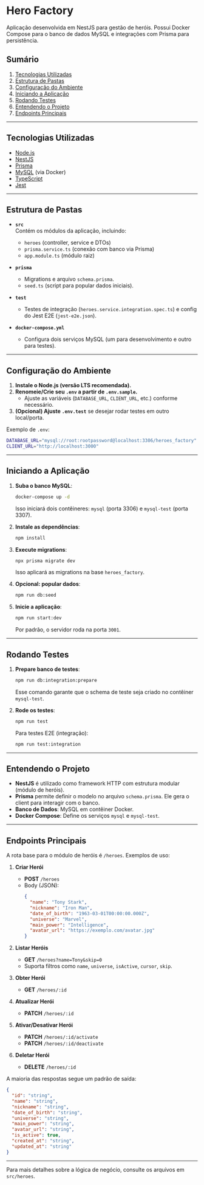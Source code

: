 # Hero Factory

Aplicação desenvolvida em NestJS para gestão de heróis. Possui Docker Compose para o banco de dados MySQL e integrações com Prisma para persistência.

## Sumário

1. [Tecnologias Utilizadas](#tecnologias-utilizadas)  
2. [Estrutura de Pastas](#estrutura-de-pastas)  
3. [Configuração do Ambiente](#configuração-do-ambiente)  
4. [Iniciando a Aplicação](#iniciando-a-aplicação)  
5. [Rodando Testes](#rodando-testes)  
6. [Entendendo o Projeto](#entendendo-o-projeto)  
7. [Endpoints Principais](#endpoints-principais)

---

## Tecnologias Utilizadas

- [Node.js](https://nodejs.org/)
- [NestJS](https://nestjs.com/)
- [Prisma](https://www.prisma.io/)
- [MySQL](https://www.mysql.com/) (via Docker)
- [TypeScript](https://www.typescriptlang.org/)
- [Jest](https://jestjs.io/)

---

## Estrutura de Pastas

- **`src`**  
  Contém os módulos da aplicação, incluindo:
  - `heroes` (controller, service e DTOs)
  - `prisma.service.ts` (conexão com banco via Prisma)
  - `app.module.ts` (módulo raiz)

- **`prisma`**  
  - Migrations e arquivo `schema.prisma`.
  - `seed.ts` (script para popular dados iniciais).

- **`test`**  
  - Testes de integração (`heroes.service.integration.spec.ts`) e config do Jest E2E (`jest-e2e.json`).

- **`docker-compose.yml`**  
  - Configura dois serviços MySQL (um para desenvolvimento e outro para testes).

---

## Configuração do Ambiente

1. **Instale o Node.js (versão LTS recomendada).**  
2. **Renomeie/Crie seu `.env` a partir de `.env.sample`.**  
   - Ajuste as variáveis (`DATABASE_URL`, `CLIENT_URL`, etc.) conforme necessário.
3. **(Opcional) Ajuste `.env.test`** se desejar rodar testes em outro local/porta.

Exemplo de `.env`:
```bash
DATABASE_URL="mysql://root:rootpassword@localhost:3306/heroes_factory"
CLIENT_URL="http://localhost:3000"
```

---

## Iniciando a Aplicação

1. **Suba o banco MySQL**:
   ```bash
   docker-compose up -d
   ```
   Isso iniciará dois contêineres: `mysql` (porta 3306) e `mysql-test` (porta 3307).

2. **Instale as dependências**:
   ```bash
   npm install
   ```

3. **Execute migrations**:
   ```bash
   npx prisma migrate dev
   ```
   Isso aplicará as migrations na base `heroes_factory`.

4. **Opcional: popular dados**:
   ```bash
   npm run db:seed
   ```

5. **Inicie a aplicação**:
   ```bash
   npm run start:dev
   ```
   Por padrão, o servidor roda na porta `3001`.

---

## Rodando Testes

1. **Prepare banco de testes**:
   ```bash
   npm run db:integration:prepare
   ```
   Esse comando garante que o schema de teste seja criado no contêiner `mysql-test`.

2. **Rode os testes**:
   ```bash
   npm run test
   ```
   Para testes E2E (integração):
   ```bash
   npm run test:integration
   ```

---

## Entendendo o Projeto

- **NestJS** é utilizado como framework HTTP com estrutura modular (módulo de heróis).
- **Prisma** permite definir o modelo no arquivo `schema.prisma`. Ele gera o client para interagir com o banco.
- **Banco de Dados**: MySQL em contêiner Docker.  
- **Docker Compose**: Define os serviços `mysql` e `mysql-test`.

---

## Endpoints Principais

A rota base para o módulo de heróis é `/heroes`. Exemplos de uso:

1. **Criar Herói**  
   - **POST** `/heroes`  
   - Body (JSON):
     ```json
     {
       "name": "Tony Stark",
       "nickname": "Iron Man",
       "date_of_birth": "1963-03-01T00:00:00.000Z",
       "universe": "Marvel",
       "main_power": "Intelligence",
       "avatar_url": "https://exemplo.com/avatar.jpg"
     }
     ```

2. **Listar Heróis**  
   - **GET** `/heroes?name=Tony&skip=0`  
   - Suporta filtros como `name`, `universe`, `isActive`, `cursor`, `skip`.

3. **Obter Herói**  
   - **GET** `/heroes/:id`

4. **Atualizar Herói**  
   - **PATCH** `/heroes/:id`

5. **Ativar/Desativar Herói**  
   - **PATCH** `/heroes/:id/activate`  
   - **PATCH** `/heroes/:id/deactivate`

6. **Deletar Herói**
    - **DELETE** `/heroes/:id`

A maioria das respostas segue um padrão de saída:
```json
{
  "id": "string",
  "name": "string",
  "nickname": "string",
  "date_of_birth": "string",
  "universe": "string",
  "main_power": "string",
  "avatar_url": "string",
  "is_active": true,
  "created_at": "string",
  "updated_at": "string"
}
```

---

Para mais detalhes sobre a lógica de negócio, consulte os arquivos em `src/heroes`.  